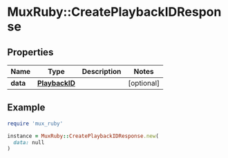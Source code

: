 # MuxRuby::CreatePlaybackIDResponse

## Properties

| Name | Type | Description | Notes |
| ---- | ---- | ----------- | ----- |
| **data** | [**PlaybackID**](.md) |  | [optional] |

## Example

```ruby
require 'mux_ruby'

instance = MuxRuby::CreatePlaybackIDResponse.new(
  data: null
)
```

